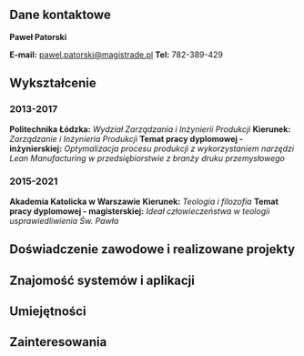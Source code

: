 ## Dane kontaktowe

**Paweł Patorski**

**E-mail:** pawel.patorski@magistrade.pl
**Tel:** 782-389-429



## Wykształcenie

### 2013-2017
**Politechnika Łódzka:** *Wydział  Zarządzania i Inżynierii Produkcji*
**Kierunek:** *Zarządzanie i Inżynieria Produkcji*
**Temat pracy dyplomowej - inżynierskiej:** *Optymalizacja procesu produkcji z wykorzystaniem narzędzi Lean Manufacturing w przedsiębiorstwie z branży druku przemysłowego*

### 2015-2021

**Akademia Katolicka w Warszawie** 
**Kierunek:** *Teologia i filozofia*
**Temat pracy dyplomowej - magisterskiej:** *Ideał człowieczeństwa w teologii usprawiedliwienia Św. Pawła*

## Doświadczenie zawodowe i realizowane projekty

### 





## Znajomość systemów i aplikacji



## Umiejętności 



## Zainteresowania



